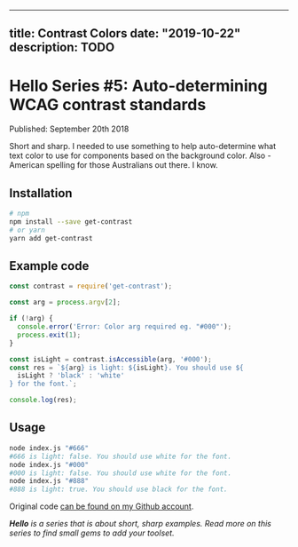 
---
title: Contrast Colors
date: "2019-10-22"
description: TODO
---

# Hello Series #5: Auto-determining WCAG contrast standards

Published: September 20th 2018

Short and sharp. I needed to use something to help auto-determine what text color to use for components based on the background color. Also - American spelling for those Australians out there. I know.

## Installation

```bash
# npm
npm install --save get-contrast
# or yarn
yarn add get-contrast
```

## Example code

```javascript
const contrast = require('get-contrast');

const arg = process.argv[2];

if (!arg) {
  console.error('Error: Color arg required eg. "#000"');
  process.exit(1);
}

const isLight = contrast.isAccessible(arg, '#000');
const res = `${arg} is light: ${isLight}. You should use ${
  isLight ? 'black' : 'white'
} for the font.`;

console.log(res);
```

## Usage

```bash
node index.js "#666"
#666 is light: false. You should use white for the font.
node index.js "#000"
#000 is light: false. You should use white for the font.
node index.js "#888"
#888 is light: true. You should use black for the font.
```

Original code [can be found on my Github account](https://github.com/okeeffed/hello-contrast-ratio).

_**Hello** is a series that is about short, sharp examples. Read more on this series to find small gems to add your toolset._

